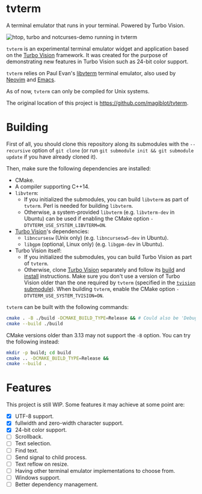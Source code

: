 # tvterm

A terminal emulator that runs in your terminal. Powered by Turbo Vision.

![htop, turbo and notcurses-demo running in tvterm](https://user-images.githubusercontent.com/20713561/137407902-27538f99-dc0e-47a8-9bf2-0705733d8a8c.png)

`tvterm` is an experimental terminal emulator widget and application based on the [Turbo Vision](https://github.com/magiblot/tvision) framework. It was created for the purpose of demonstrating new features in Turbo Vision such as 24-bit color support.

`tvterm` relies on Paul Evan's [libvterm](http://www.leonerd.org.uk/code/libvterm/) terminal emulator, also used by [Neovim](https://github.com/neovim/libvterm) and [Emacs](https://github.com/akermu/emacs-libvterm).

As of now, `tvterm` can only be compiled for Unix systems.

The original location of this project is https://github.com/magiblot/tvterm.

# Building

First of all, you should clone this repository along its submodules with the `--recursive` option of `git clone` (or run `git submodule init && git submodule update` if you have already cloned it).

Then, make sure the following dependencies are installed:

* CMake.
* A compiler supporting C++14.
* `libvterm`:
    * If you initialized the submodules, you can build `libvterm` as part of `tvterm`. Perl is needed for building `libvterm`.
    * Otherwise, a system-provided `libvterm` (e.g. `libvterm-dev` in Ubuntu) can be used if enabling the CMake option `-DTVTERM_USE_SYSTEM_LIBVTERM=ON`.
* [Turbo Vision](https://github.com/magiblot/tvision#build-environment)'s dependencies:
    * `libncursesw` (Unix only) (e.g. `libncursesw5-dev` in Ubuntu).
    * `libgpm` (optional, Linux only) (e.g. `libgpm-dev` in Ubuntu).
* Turbo Vision itself:
    * If you initialized the submodules, you can build Turbo Vision as part of `tvterm`.
    * Otherwise, clone [Turbo Vision](https://github.com/magiblot/tvision) separately and follow its [build](https://github.com/magiblot/tvision#build-environment) and [install](https://github.com/magiblot/tvision#build-cmake) instructions. Make sure you don't use a version of Turbo Vision older than the one required by `tvterm` (specified in the [`tvision` submodule](https://github.com/magiblot/tvterm/tree/master/deps)). When building `tvterm`, enable the CMake option `-DTVTERM_USE_SYSTEM_TVISION=ON`.

`tvterm` can be built with the following commands:

```sh
cmake . -B ./build -DCMAKE_BUILD_TYPE=Release && # Could also be 'Debug', 'MinSizeRel' or 'RelWithDebInfo'.
cmake --build ./build
```

CMake versions older than 3.13 may not support the `-B` option. You can try the following instead:

```sh
mkdir -p build; cd build
cmake .. -DCMAKE_BUILD_TYPE=Release &&
cmake --build .
```

# Features

This project is still WIP. Some features it may achieve at some point are:

- [x] UTF-8 support.
- [x] fullwidth and zero-width character support.
- [x] 24-bit color support.
- [ ] Scrollback.
- [ ] Text selection.
- [ ] Find text.
- [ ] Send signal to child process.
- [ ] Text reflow on resize.
- [ ] Having other terminal emulator implementations to choose from.
- [ ] Windows support.
- [ ] Better dependency management.
